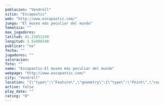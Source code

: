 ```yaml
---
poblacion: "Vendrell"
sitio: "Escapastic"
web: "http://www.escapastic.com/"
juego: "El museo más peculiar del mundo"
tematica: ""
max_jugadores: 
latitud: 41.21851330
longitud: 1.52898340
publicar: "no"
fecha: ""
jugadores: ""
valoracion: 
foto: ""
name: "Escapastic-El museo más peculiar del mundo"
webpage: "http://www.escapastic.com/"
city: "Vendrell"
location: "{\"type\":\"Feature\",\"geometry\":{\"type\":\"Point\",\"coordinates\":[1.5289834,41.2185133]}}"
active: false
play_date: ""
rating: "0"
---
```

